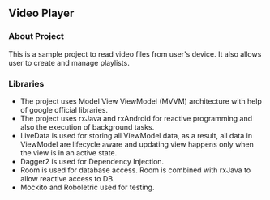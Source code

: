 ## Video Player

### About Project
This is a sample project to read video files from user's device. It also allows user to create and manage playlists.

### Libraries
- The project uses Model View ViewModel (MVVM) architecture with help of google official libraries.
- The project uses rxJava and rxAndroid for reactive programming and also the execution of background tasks.
- LiveData is used for storing all ViewModel data, as a result, all data in ViewModel are lifecycle aware and updating view happens only when the view is in an active state.
- Dagger2 is used for Dependency Injection.
- Room is used for database access. Room is combined with rxJava to allow reactive access to DB.
- Mockito and Roboletric used for testing.

